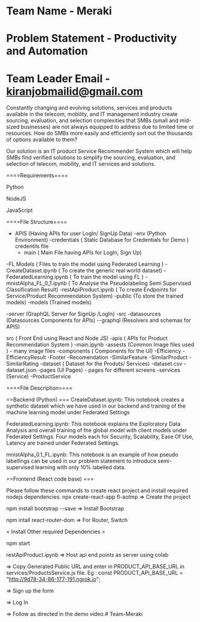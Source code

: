 # Team Name - Meraki 

# Problem Statement - Productivity and Automation

# Team Leader Email - kiranjobmailid@gmail.com




Constantly changing and evolving solutions, services and products available in the telecom, mobility, and IT management industry create sourcing, evaluation, and selection complexities that SMBs (small and mid-sized businesses) are not always equipped to address due to limited time or resources. How do SMBs more easily and efficiently sort out the thousands of options available to them?

Our solution is an IT product Service Recommender System which will help SMBs find verified solutions to simplify the sourcing, evaluation, and selection of telecom, mobility, and IT services and solutions.

====Requirements====

Python

NodeJS

JavaScript

====File Structure====

  - APIS (Having APIs for user LogIn/ SignUp Data)
    -env (Python Environment)
    -credentials ( Static Database for Credentials for Demo ) 
       credentils file
    - main ( Main File having APIs for LogIn, Sign Up)
  
  -FL Models ( Files to train the model using Federated Learning )
    -CreateDataset.ipynb ( To create the generic real world dataset)
    -FederatedLearning.ipynb ( To train the model using FL )
    -mnistAlpha_FL_0_1.ipynb ( To Analyse the Pseudolabeling Semi Supervised Classification Result)
    -restApiProduct.ipynb   ( To create Endpoints for Service/Product Recommendation System)
  -public (To store the trained models)
     -models (Trained models)

  -server (GraphQL Server for SignUp /LogIn)
     -src
       -datasources (Datasources Components for APIs)
       --graphql (Resolvers and schemas for APIS)

  src ( Front End using React and Node JS)
   -apis ( APIs for Product Recommendation System )
     -main.ipynb
  -assests (Common Image files used )
     - many image files
  -components ( Components for the UI)
     -Efficiency
     -EfficiencyResult
     -Footer
     -Recomendation
     -SimilarFeature
     -SimilarProduct
     -SimilarRating
   -dataset ( Dataset for the Produts/ Services)
     -dataset.csv
     -dataset.json
   -pages (UI Pages)
     - pages for different screens
   -services (Service)
     -ProductService


====File Description====

==Backend (Python) ===
CreateDataset.ipynb: This notebook creates a synthetic dataset which we have used in our backend and training of the machine learning model under Federated Settings

FederatedLearning.ipynb: This notebook explains the Exploratory Data Analysis and overall training of the global model with client models under Federated Settings. Four models each for Security, Scalability, Ease Of Use, Latency are trained under Federated Settings.

mnistAlpha_0.1_FL.ipynb: This notebook is an example of how pseudo labellings can be used in our problem statement to introduce semi-supervised learning with only 10% labelled data.

==Frontend (React code base) ===

Please follow these commands to create react project and install required nodejs dependencies.
npx create-react-app fl-aotmp            =>  Create the project

npm install bootstrap --save             =>  Install Bootstrap

npm intall react-router-dom              =>  For Router, Switch

< Install Other required Dependencies >

npm start

restApiProduct.ipynb                  =>     Host api end points as server using colab


=> Copy Generated Public URL and enter in  PRODUCT_API_BASE_URL  in services/ProductsService.js  file.  Eg : const PRODUCT_API_BASE_URL = "http://9d78-34-86-177-191.ngrok.io";

=> Sign up the form

=> Log In

=> Follow as directed in the demo video.#   T e a m - M e r a k i 
 
 
